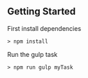 ## Getting Started

First install dependencies
```
> npm install
```
Run the gulp task
```
> npm run gulp myTask
```
